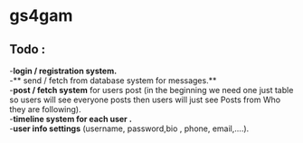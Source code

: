 # gs4gam  <br/>
## Todo :
   -**login / registration system.**
   <br>
   -** send / fetch from database system for messages.**
   <br>
   -**post / fetch system** for users post (in the beginning we need one just table so users will see everyone posts  then users will just see Posts from Who they are following).<br/>
   -**timeline system for each user .**
   <br>
   -**user info settings** (username, password,bio , phone, email,....).
   
